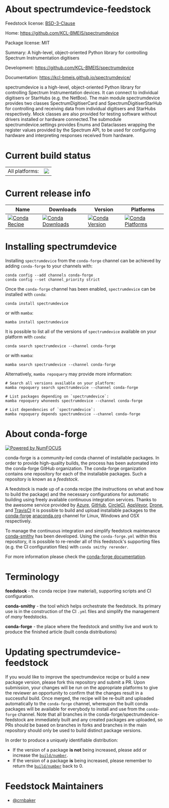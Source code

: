 About spectrumdevice-feedstock
==============================

Feedstock license: [BSD-3-Clause](https://github.com/conda-forge/spectrumdevice-feedstock/blob/main/LICENSE.txt)

Home: https://github.com/KCL-BMEIS/spectrumdevice

Package license: MIT

Summary: A high-level, object-oriented Python library for controlling Spectrum Instrumentation digitisers

Development: https://github.com/KCL-BMEIS/spectrumdevice

Documentation: https://kcl-bmeis.github.io/spectrumdevice/

spectrumdevice is a high-level, object-oriented Python library for controlling Spectrum Instrumentation devices.
It can connect to individual digitisers or StarHubs (e.g. the NetBox). The main module spectrumdevice provides
two classes SpectrumDigitiserCard and SpectrumDigitiserStarHub for controlling and receiving data from individual
digitisers and StarHubs respectively. Mock classes are also provided for testing software without drivers installed
or hardware connected.The submodule spectrumdevice.settings provides Enums and Dataclasses wrapping the register values
provided by the Spectrum API, to be used for configuring hardware and interpreting responses received from hardware.


Current build status
====================


<table><tr><td>All platforms:</td>
    <td>
      <a href="https://dev.azure.com/conda-forge/feedstock-builds/_build/latest?definitionId=15002&branchName=main">
        <img src="https://dev.azure.com/conda-forge/feedstock-builds/_apis/build/status/spectrumdevice-feedstock?branchName=main">
      </a>
    </td>
  </tr>
</table>

Current release info
====================

| Name | Downloads | Version | Platforms |
| --- | --- | --- | --- |
| [![Conda Recipe](https://img.shields.io/badge/recipe-spectrumdevice-green.svg)](https://anaconda.org/conda-forge/spectrumdevice) | [![Conda Downloads](https://img.shields.io/conda/dn/conda-forge/spectrumdevice.svg)](https://anaconda.org/conda-forge/spectrumdevice) | [![Conda Version](https://img.shields.io/conda/vn/conda-forge/spectrumdevice.svg)](https://anaconda.org/conda-forge/spectrumdevice) | [![Conda Platforms](https://img.shields.io/conda/pn/conda-forge/spectrumdevice.svg)](https://anaconda.org/conda-forge/spectrumdevice) |

Installing spectrumdevice
=========================

Installing `spectrumdevice` from the `conda-forge` channel can be achieved by adding `conda-forge` to your channels with:

```
conda config --add channels conda-forge
conda config --set channel_priority strict
```

Once the `conda-forge` channel has been enabled, `spectrumdevice` can be installed with `conda`:

```
conda install spectrumdevice
```

or with `mamba`:

```
mamba install spectrumdevice
```

It is possible to list all of the versions of `spectrumdevice` available on your platform with `conda`:

```
conda search spectrumdevice --channel conda-forge
```

or with `mamba`:

```
mamba search spectrumdevice --channel conda-forge
```

Alternatively, `mamba repoquery` may provide more information:

```
# Search all versions available on your platform:
mamba repoquery search spectrumdevice --channel conda-forge

# List packages depending on `spectrumdevice`:
mamba repoquery whoneeds spectrumdevice --channel conda-forge

# List dependencies of `spectrumdevice`:
mamba repoquery depends spectrumdevice --channel conda-forge
```


About conda-forge
=================

[![Powered by
NumFOCUS](https://img.shields.io/badge/powered%20by-NumFOCUS-orange.svg?style=flat&colorA=E1523D&colorB=007D8A)](https://numfocus.org)

conda-forge is a community-led conda channel of installable packages.
In order to provide high-quality builds, the process has been automated into the
conda-forge GitHub organization. The conda-forge organization contains one repository
for each of the installable packages. Such a repository is known as a *feedstock*.

A feedstock is made up of a conda recipe (the instructions on what and how to build
the package) and the necessary configurations for automatic building using freely
available continuous integration services. Thanks to the awesome service provided by
[Azure](https://azure.microsoft.com/en-us/services/devops/), [GitHub](https://github.com/),
[CircleCI](https://circleci.com/), [AppVeyor](https://www.appveyor.com/),
[Drone](https://cloud.drone.io/welcome), and [TravisCI](https://travis-ci.com/)
it is possible to build and upload installable packages to the
[conda-forge](https://anaconda.org/conda-forge) [anaconda.org](https://anaconda.org/)
channel for Linux, Windows and OSX respectively.

To manage the continuous integration and simplify feedstock maintenance
[conda-smithy](https://github.com/conda-forge/conda-smithy) has been developed.
Using the ``conda-forge.yml`` within this repository, it is possible to re-render all of
this feedstock's supporting files (e.g. the CI configuration files) with ``conda smithy rerender``.

For more information please check the [conda-forge documentation](https://conda-forge.org/docs/).

Terminology
===========

**feedstock** - the conda recipe (raw material), supporting scripts and CI configuration.

**conda-smithy** - the tool which helps orchestrate the feedstock.
                   Its primary use is in the construction of the CI ``.yml`` files
                   and simplify the management of *many* feedstocks.

**conda-forge** - the place where the feedstock and smithy live and work to
                  produce the finished article (built conda distributions)


Updating spectrumdevice-feedstock
=================================

If you would like to improve the spectrumdevice recipe or build a new
package version, please fork this repository and submit a PR. Upon submission,
your changes will be run on the appropriate platforms to give the reviewer an
opportunity to confirm that the changes result in a successful build. Once
merged, the recipe will be re-built and uploaded automatically to the
`conda-forge` channel, whereupon the built conda packages will be available for
everybody to install and use from the `conda-forge` channel.
Note that all branches in the conda-forge/spectrumdevice-feedstock are
immediately built and any created packages are uploaded, so PRs should be based
on branches in forks and branches in the main repository should only be used to
build distinct package versions.

In order to produce a uniquely identifiable distribution:
 * If the version of a package **is not** being increased, please add or increase
   the [``build/number``](https://docs.conda.io/projects/conda-build/en/latest/resources/define-metadata.html#build-number-and-string).
 * If the version of a package **is** being increased, please remember to return
   the [``build/number``](https://docs.conda.io/projects/conda-build/en/latest/resources/define-metadata.html#build-number-and-string)
   back to 0.

Feedstock Maintainers
=====================

* [@crnbaker](https://github.com/crnbaker/)

